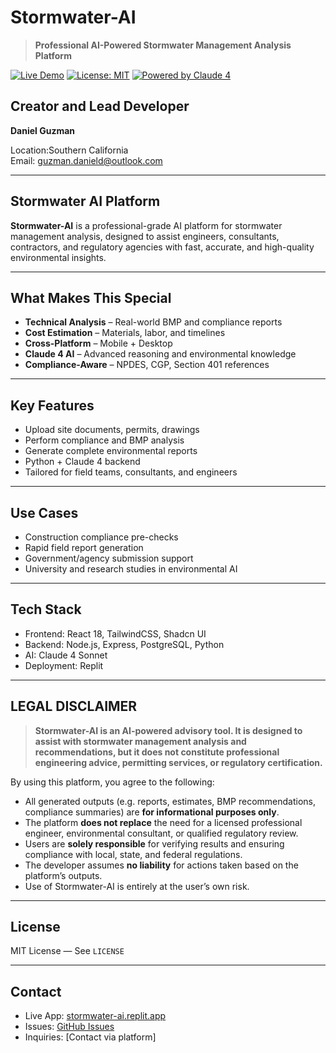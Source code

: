 # Stormwater-AI 

> **Professional AI-Powered Stormwater Management Analysis Platform**

[![Live Demo](https://img.shields.io/badge/_Live_Demo-stormwater--ai.replit.app-blue?style=for-the-badge)](https://stormwater-ai.replit.app)
[![License: MIT](https://img.shields.io/badge/License-MIT-yellow.svg?style=for-the-badge)](https://opensource.org/licenses/MIT)
[![Powered by Claude 4](https://img.shields.io/badge/Powered_by-Claude_4-orange?style=for-the-badge)](https://anthropic.com)

## Creator and Lead Developer 

**Daniel Guzman**  

 Location:Southern California  
Email: guzman.danield@outlook.com


---

##  Stormwater AI Platform

**Stormwater-AI** is a professional-grade AI platform for stormwater management analysis, designed to assist engineers, consultants, contractors, and regulatory agencies with fast, accurate, and high-quality environmental insights.

---

##  What Makes This Special

-  **Technical Analysis** – Real-world BMP and compliance reports  
-  **Cost Estimation** – Materials, labor, and timelines  
-  **Cross-Platform** – Mobile + Desktop  
-  **Claude 4 AI** – Advanced reasoning and environmental knowledge  
-  **Compliance-Aware** – NPDES, CGP, Section 401 references

---

##  Key Features

- Upload site documents, permits, drawings  
- Perform compliance and BMP analysis  
- Generate complete environmental reports  
- Python + Claude 4 backend  
- Tailored for field teams, consultants, and engineers

---

##  Use Cases

- Construction compliance pre-checks  
- Rapid field report generation  
- Government/agency submission support  
- University and research studies in environmental AI

---

## Tech Stack

- Frontend: React 18, TailwindCSS, Shadcn UI  
- Backend: Node.js, Express, PostgreSQL, Python  
- AI: Claude 4 Sonnet  
- Deployment: Replit

---

##  LEGAL DISCLAIMER

> **Stormwater-AI is an AI-powered advisory tool. It is designed to assist with stormwater management analysis and recommendations, but it does not constitute professional engineering advice, permitting services, or regulatory certification.**

By using this platform, you agree to the following:

- All generated outputs (e.g. reports, estimates, BMP recommendations, compliance summaries) are **for informational purposes only**.
- The platform **does not replace** the need for a licensed professional engineer, environmental consultant, or qualified regulatory review.
- Users are **solely responsible** for verifying results and ensuring compliance with local, state, and federal regulations.
- The developer assumes **no liability** for actions taken based on the platform’s outputs.
- Use of Stormwater-AI is entirely at the user’s own risk.

---

##  License

MIT License — See `LICENSE`

---

##  Contact

- Live App: [stormwater-ai.replit.app](https://stormwater-ai.replit.app)  
- Issues: [GitHub Issues](https://github.com/yourusername/stormwater-ai/issues)  
- Inquiries: [Contact via platform]
